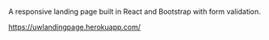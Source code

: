 A responsive landing page built in React and Bootstrap with form validation. 

https://uwlandingpage.herokuapp.com/
